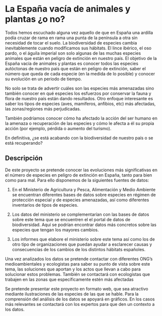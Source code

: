 # La España vacía de animales y plantas ¿o no?

Todos hemos escuchado alguna vez aquello de que en España una ardilla podía cruzar de rama en rama
una punta de la península a otra sin necesidad de tocar el suelo. La biodiversidad de especies
cambia inevitablemente cuando modificamos sus hábitats. El lince ibérico, el oso pardo, o el águila
imperial son solo algunas de las muchas especies animales que están en peligro de extinción en
nuestro país. El objetivo de la España vacía de animales y plantas es conocer todos las especies
autóctonas de nuestro país que están en peligro de extinción, saber el número que queda de cada
especie (en la medida de lo posible) y conocer su evolución en un periodo de tiempo.

No solo se trata de advertir cuáles son las especies más amenazadas sino también conocer en qué
especies los esfuerzos por conservar la fauna y flora de nuestro país están dando resultados. Otro
enfoque interesante es saber los tipos de especies (aves, mamíferos, anfibios, etc) más afectadas,
las zonas/regiones más perjudicadas.

También podríamos conocer cómo ha afectado la acción del ser humano en la amenaza o recuperación de
las especies y cómo le afecta a él su propia acción (por ejemplo, pérdida o aumento del turismo).

En definitiva, ¿se está acabando con la biodiversidad de nuestro país o se está recuperando?

## Descripción

De este proyecto se pretende conocer las evoluciones más significativas en el número de especies en
peligro de extinción en España, tanto para bien como para mal. Para ello disponemos de la siguientes
fuentes de datos:

1. En el Ministerio de Agricultura y Pesca, Alimentación y Medio Ambiente se encuentran diferentes
   bases de datos sobre especies en régimen de protección especial y de especies amenazadas, así
   como diferentes inventarios de tipos de especies.

2. Los datos del ministerio se complementarían con las bases de datos sobre este tema que se
   encuentren el el portal de datos de biodiversidad. Aquí se podrían encontrar datos más
   concretos sobre las especies que tengan los mayores cambios.

3. Los informes que elabore el ministerio sobre este tema así como los de otro tipo de
   organizaciones que puedan ayudar a esclarecer causas y consecuencias de los cambios de los
   distintos hábitats españoles.

Una vez analizados los datos se pretende contactar con diferentes ONG’s medioambientales y
ecologistas para saber su punto de vista sobre este tema, las soluciones que aportan y los
actos que llevan a cabo para solucionar estos problemas. También se contactará con
ecologistas que trabajen en las zonas que específicamente estén más afectadas

Se pretende presentar este proyecto en formato web, que sea atractivo mediante
ilustraciones de las especies de las que se hable. Para la comprensión del análisis de los
datos se apoyará en gráficos. En los casos más relevantes se contactará con los expertos
para que den un contexto a los datos. 
